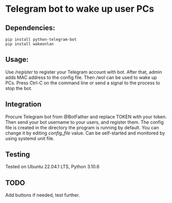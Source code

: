 # Telegram bot to wake up user PCs

## Dependencies:
```
pip install python-telegram-bot
pip install wakeonlan
```

## Usage:

Use */register* to register your Telegram account with bot.
After that, admin adds MAC address to the config file.
Then */wol* can be used to wake up PCs.
Press Ctrl-C on the command line or send a signal to the process to stop the bot.

## Integration
Procure Telegram bot from @BotFather and replace TOKEN with your token. Then send your bot username to your users, and register them.
The config file is created in the directory the program is running by default. You can change it by editing *config_file* value.
Can be self-started and monitored by using systemd unit file.

## Testing
Tested on Ubuntu 22.04.1 LTS, Python 3.10.6

## TODO
Add buttons if needed, test further.
